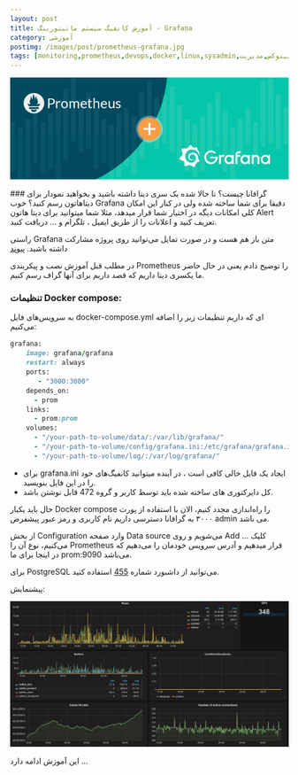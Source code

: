 ```yaml
---
layout: post
title: آموزش کانفیگ سیستم مانیتورینگ - Grafana
category: آموزشی
postimg: /images/post/prometheus-grafana.jpg
tags: [monitoring,prometheus,devops,docker,linux,sysadmin,مانیتوریگ,لینوکس,مدیریت]
---
```

<p align="center"><img src="/images/post/prometheus-grafana.jpg" alt="Monitoring Prometheus Grafana" /></p>
### گرافانا چیست؟
تا حالا شده یک سری دیتا داشته باشید و بخواهید نمودار برای دیتاهاتون رسم کنید؟ خوب Grafana دقیقا برای شما ساخته شده ولی در کنار این امکان کلی امکانات دیگه در اختیار شما قرار میدهد، مثلا شما میتوانید برای دیتا هاتون Alert تعریف کنید و اعلانات را از طریق ایمیل ، تلگرام و ... دریافت کنید.

راستی Grafana متن باز هم هست و در صورت تمایل می‌توانید روی پروژه مشارکت داشته باشید. [پیوند](https://github.com/grafana/grafana)

در مطلب قبل آموزش نصب و پیکربندی Prometheus را توضیح دادم یعنی در حال حاضر ما یکسری دیتا داریم که قصد داریم برای آنها گراف رسم کنیم.

### تنظیمات Docker compose:
به سرویس‌های فایل docker-compose.yml ای که داریم تنظیمات زیر را اضافه می‌کنیم:

```ruby
grafana:
    image: grafana/grafana
    restart: always
    ports:
       - "3000:3000"
    depends_on:
      - prom
    links:
      - prom:prom
    volumes:
      - "/your-path-to-volume/data/:/var/lib/grafana/"
      - "/your-path-to-volume/config/grafana.ini:/etc/grafana/grafana.ini"
      - "/your-path-to-volume/log/:/var/log/grafana/"
```

- برای grafana.ini ایجاد یک فایل خالی کافی است ، در آینده میتوانید کانفیگ‌های خود را در این فایل بنویسید.
- کل دایرکتوری های ساخته شده باید توسط کاربر و گروه 472 قابل نوشتن باشد.

حال باید یکبار Docker compose را راه‌اندازی مجدد کنیم، الان با استفاده از پورت ۳۰۰۰ به گرافانا دسترسی داریم نام کاربری و رمز عبور پیشفرض admin می باشد.

از بخش Configuration وارد صفحه Data source می‌شویم و روی Add ... کلیک می‌کنیم، نوع آن را Prometheus قرار میدهیم و آدرس سرویس خودمان را می‌دهیم که در اینجا برای ما prom:9090 می‌باشد.

برای PostgreSQL می‌توانید از داشبورد شماره [455](https://grafana.com/dashboards/455) استفاده کنید.

پیشنمایش:

![Demo](/images/post/grafana-pgsql.png)

این آموزش ادامه دارد ...